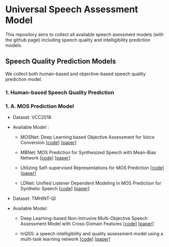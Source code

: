 # Universal Speech Assessment Model

This repository aims to collect all available speech asessment models (with the github page) including speech quality and intelligibility prediction models.

## Speech Quality Prediction Models
We collect both human-based and objective-based speech quality prediction model. 

### 1. Human-based Speech Quality Prediction 
### 1. A. MOS Prediction Model
- Dataset:  VCC2018 

- Available Model : 

  - MOSNet: Deep Learning based Objective Assessment for Voice Conversion <a href="https://github.com/lochenchou/MOSNet" target="_blank">[code]</a>
<a href="https://arxiv.org/abs/1904.08352" target="_blank">[paper]</a>

  - MBNet: MOS Prediction for Synthesized Speech with Mean-Bias Network <a href="https://github.com/sky1456723/Pytorch-MBNet" target="_blank">[code]</a>
<a href="https://arxiv.org/abs/2103.00110" target="_blank">[paper]</a>

  - Utilizing Self-supervised Representations for MOS Prediction <a href="https://github.com/s3prl/s3prl/tree/master/s3prl/downstream/mos_predictiont" target="_blank">[code]</a>
<a href="https://paperswithcode.com/paper/utilizing-self-supervised-representations-for" target="_blank">[paper]</a>

  - LDNet: Unified Listener Dependent Modeling in MOS Prediction for Synthetic Speech <a href="https://github.com/unilight/LDNet" target="_blank">[code]</a>
<a href="https://arxiv.org/pdf/2110.09103.pdf" target="_blank">[paper]</a>

- Dataset:  TMHINT-QI

- Available Model:

  - Deep Learning-based Non-Intrusive Multi-Objective Speech Assessment Model with Cross-Domain Features <a href="https://github.com/dhimasryan/MOSA-Net-Cross-Domain" target="_blank">[code]</a>
<a href="https://ieeexplore.ieee.org/document/9905733" target="_blank">[paper]</a>

  - InQSS: a speech intelligibility and quality assessment model using a multi-task learning network <a href="https://github.com/yuwchen/InQSS" target="_blank">[code]</a>
<a href="https://arxiv.org/abs/2111.02585" target="_blank">[paper]</a>







<!--
**speechassess/speechassess** is a ✨ _special_ ✨ repository because its `README.md` (this file) appears on your GitHub profile.

Here are some ideas to get you started:

- 🔭 I’m currently working on ...
- 🌱 I’m currently learning ...
- 👯 I’m looking to collaborate on ...
- 🤔 I’m looking for help with ...
- 💬 Ask me about ...
- 📫 How to reach me: ...
- 😄 Pronouns: ...
- ⚡ Fun fact: ...
-->
